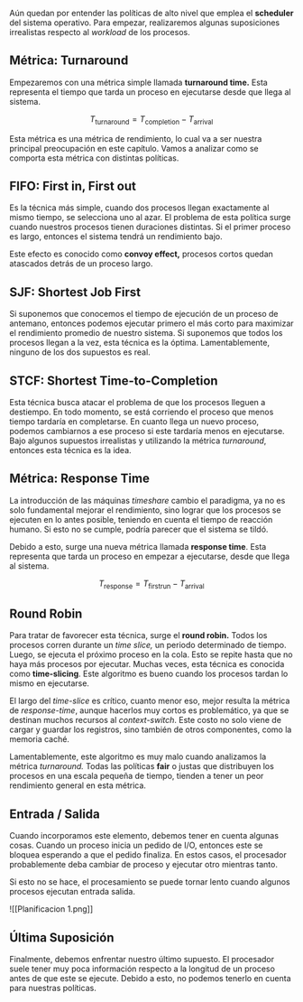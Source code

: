 Aún quedan por entender las políticas de alto nivel que emplea el **scheduler** del sistema operativo. Para empezar, realizaremos algunas suposiciones irrealistas respecto al *workload* de los procesos.

## Métrica: Turnaround

Empezaremos con una métrica simple llamada **turnaround time.** Esta representa el tiempo que tarda un proceso en ejecutarse desde que llega al sistema.

$$
T_{\text{turnaround}} = T_{\text{completion}} - T_{\text{arrival}}
$$

Esta métrica es una métrica de rendimiento, lo cual va a ser nuestra principal preocupación en este capítulo. Vamos a analizar como se comporta esta métrica con distintas políticas.

## FIFO: First in, First out

Es la técnica más simple, cuando dos procesos llegan exactamente al mismo tiempo, se selecciona uno al azar. El problema de esta política surge cuando nuestros procesos tienen duraciones distintas. Si el primer proceso es largo, entonces el sistema tendrá un rendimiento bajo.

Este efecto es conocido como **convoy effect,** procesos cortos quedan atascados detrás de un proceso largo.

## SJF: Shortest Job First

Si suponemos que conocemos el tiempo de ejecución de un proceso de antemano, entonces podemos ejecutar primero el más corto para maximizar el rendimiento promedio de nuestro sistema. Si suponemos que todos los procesos llegan a la vez, esta técnica es la óptima. Lamentablemente, ninguno de los dos supuestos es real.

## STCF: Shortest Time-to-Completion

Esta técnica busca atacar el problema de que los procesos lleguen a destiempo. En todo momento, se está corriendo el proceso que menos tiempo tardaría en completarse. En cuanto llega un nuevo proceso, podemos cambiarnos a ese proceso si este tardaría menos en ejecutarse. Bajo algunos supuestos irrealistas y utilizando la métrica *turnaround*, entonces esta técnica es la idea.

## Métrica: Response Time

La introducción de las máquinas *timeshare* cambio el paradigma, ya no es solo fundamental mejorar el rendimiento, sino lograr que los procesos se ejecuten en lo antes posible, teniendo en cuenta el tiempo de reacción humano. Si esto no se cumple, podría parecer que el sistema se tildó.

Debido a esto, surge una nueva métrica llamada **response time**. Esta representa que tarda un proceso en empezar a ejecutarse, desde que llega al sistema.

$$
T_{\text{response}} = T_{\text{firstrun}} - T_{\text{arrival}}
$$

## Round Robin

Para tratar de favorecer esta técnica, surge el **round robin.** Todos los procesos corren durante un *time slice,* un periodo determinado de tiempo. Luego, se ejecuta el próximo proceso en la cola. Esto se repite hasta que no haya más procesos por ejecutar. Muchas veces, esta técnica es conocida como **time-slicing**. Este algoritmo es bueno cuando los procesos tardan lo mismo en ejecutarse.

El largo del *time-slice* es crítico, cuanto menor eso, mejor resulta la métrica de *response-time*, aunque hacerlos muy cortos es problemático, ya que se destinan muchos recursos al *context-switch*. Este costo no solo viene de cargar y guardar los registros, sino también de otros componentes, como la memoria caché.

Lamentablemente, este algoritmo es muy malo cuando analizamos la métrica *turnaround.* Todas las políticas **fair** o justas que distribuyen los procesos en una escala pequeña de tiempo, tienden a tener un peor rendimiento general en esta métrica.

## Entrada / Salida

Cuando incorporamos este elemento, debemos tener en cuenta algunas cosas. Cuando un proceso inicia un pedido de I/O, entonces este se bloquea esperando a que el pedido finaliza. En estos casos, el procesador probablemente deba cambiar de proceso y ejecutar otro mientras tanto.

Si esto no se hace, el procesamiento se puede tornar lento cuando algunos procesos ejecutan entrada salida.

![[Planificacion 1.png]]

## Última Suposición

Finalmente, debemos enfrentar nuestro último supuesto. El procesador suele tener muy poca información respecto a la longitud de un proceso antes de que este se ejecute. Debido a esto, no podemos tenerlo en cuenta para nuestras políticas.
